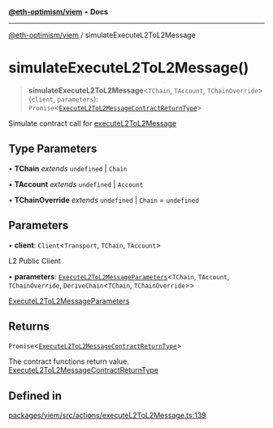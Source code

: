 [**@eth-optimism/viem**](../README.md) • **Docs**

***

[@eth-optimism/viem](../README.md) / simulateExecuteL2ToL2Message

# simulateExecuteL2ToL2Message()

> **simulateExecuteL2ToL2Message**\<`TChain`, `TAccount`, `TChainOverride`\>(`client`, `parameters`): `Promise`\<[`ExecuteL2ToL2MessageContractReturnType`](../type-aliases/ExecuteL2ToL2MessageContractReturnType.md)\>

Simulate contract call for [executeL2ToL2Message](executeL2ToL2Message.md)

## Type Parameters

• **TChain** *extends* `undefined` \| `Chain`

• **TAccount** *extends* `undefined` \| `Account`

• **TChainOverride** *extends* `undefined` \| `Chain` = `undefined`

## Parameters

• **client**: `Client`\<`Transport`, `TChain`, `TAccount`\>

L2 Public Client

• **parameters**: [`ExecuteL2ToL2MessageParameters`](../type-aliases/ExecuteL2ToL2MessageParameters.md)\<`TChain`, `TAccount`, `TChainOverride`, `DeriveChain`\<`TChain`, `TChainOverride`\>\>

[ExecuteL2ToL2MessageParameters](../type-aliases/ExecuteL2ToL2MessageParameters.md)

## Returns

`Promise`\<[`ExecuteL2ToL2MessageContractReturnType`](../type-aliases/ExecuteL2ToL2MessageContractReturnType.md)\>

The contract functions return value. [ExecuteL2ToL2MessageContractReturnType](../type-aliases/ExecuteL2ToL2MessageContractReturnType.md)

## Defined in

[packages/viem/src/actions/executeL2ToL2Message.ts:139](https://github.com/ethereum-optimism/ecosystem/blob/c1e85d9590ff961efd71aa28bb561bf44dbc4c2d/packages/viem/src/actions/executeL2ToL2Message.ts#L139)
